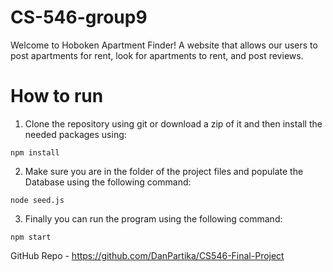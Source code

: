 # CS-546-group9
Welcome to Hoboken Apartment Finder! A website that allows our users to post apartments for rent, look for apartments to rent, and post reviews.

# How to run
1. Clone the repository using git or download a zip of it and then install the needed packages using:
```
npm install
```
2. Make sure you are in the folder of the project files and populate the Database using the following command:
```
node seed.js
```
3. Finally you can run the program using the following command:
```
npm start
```
GitHub Repo - https://github.com/DanPartika/CS546-Final-Project
